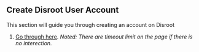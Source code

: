 ## Create Disroot User Account

This section will guide you through creating an account on Disroot

1. [Go through here](https://user.disroot.org/pwn-disroot/public/). *Noted: There are timeout limit on the page if there is no interection.*
